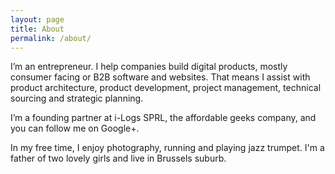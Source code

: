 ```yaml
---
layout: page
title: About
permalink: /about/
---
```


I’m an entrepreneur. I help companies build digital products, mostly consumer facing or B2B software and websites. That means I assist with product architecture, product development, project management, technical sourcing and strategic planning.

I’m a founding partner at i-Logs SPRL, the affordable geeks company, and you can follow me on Google+.

In my free time, I enjoy photography,  running and playing jazz trumpet. 
I'm a father  of two lovely girls and live in Brussels suburb.
